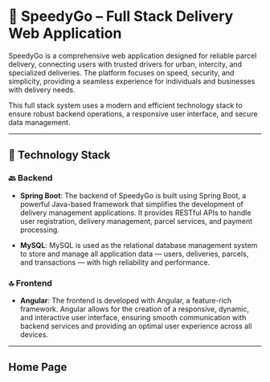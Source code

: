 # 🚗 SpeedyGo – Full Stack Delivery Web Application

SpeedyGo is a comprehensive web application designed for reliable parcel delivery, connecting users with trusted drivers for urban, intercity, and specialized deliveries. The platform focuses on speed, security, and simplicity, providing a seamless experience for individuals and businesses with delivery needs.

This full stack system uses a modern and efficient technology stack to ensure robust backend operations, a responsive user interface, and secure data management.

---

## 🧰 Technology Stack

### 🔙 Backend

- **Spring Boot**: The backend of SpeedyGo is built using Spring Boot, a powerful Java-based framework that simplifies the development of delivery management applications. It provides RESTful APIs to handle user registration, delivery management, parcel services, and payment processing.

- **MySQL**: MySQL is used as the relational database management system to store and manage all application data — users, deliveries, parcels, and transactions — with high reliability and performance.

### 🔝 Frontend

- **Angular**: The frontend is developed with Angular, a feature-rich framework. Angular allows for the creation of a responsive, dynamic, and interactive user interface, ensuring smooth communication with backend services and providing an optimal user experience across all devices.

---
## Home Page
 





